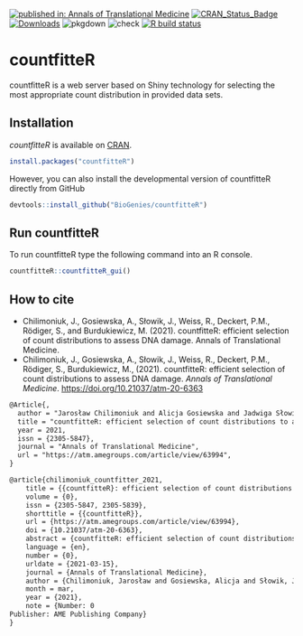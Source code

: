   <!-- badges: start -->
[![published in: Annals of Translational Medicine](https://img.shields.io/badge/published%20in-ATM-green.svg)](https://atm.amegroups.com/article/view/63994)
[![CRAN_Status_Badge](https://www.r-pkg.org/badges/version/countfitteR)](https://cran.r-project.org/package=countfitteR)
[![Downloads](https://cranlogs.r-pkg.org/badges/countfitteR)](https://cran.r-project.org/package=countfitteR)
![pkgdown](https://github.com/BioGenies/countfitteR/workflows/pkgdown/badge.svg)
![check](https://github.com/BioGenies/countfitteR/workflows/check/badge.svg)
[![R build status](https://github.com/BioGenies/countfitteR/workflows/R-CMD-check/badge.svg)](https://github.com/BioGenies/countfitteR/actions)
  <!-- badges: end -->

# countfitteR

countfitteR is a web server based on Shiny technology for selecting the most appropriate count distribution in provided data sets. 

<!-- The functions of countfitteR can also be accessed through our [web server](http://biongram.biotech.uni.wroc.pl/countfitter/) or via the R console for customized analysis pipelines. -->

## Installation

*countfitteR* is available on [CRAN](https://cran.r-project.org/package=countfitteR). 

```R
install.packages("countfitteR")
```

However, you can also install the developmental version of countfitteR directly from GitHub

```R
devtools::install_github("BioGenies/countfitteR")
```

## Run countfitteR

To run countfitteR type the following command into an R console.

```R
countfitteR::countfitteR_gui()
```

## How to cite

- Chilimoniuk, J., Gosiewska, A., Słowik, J., Weiss, R., Deckert, P.M., Rödiger, S., and Burdukiewicz, M. (2021). countfitteR: efficient selection of count distributions to assess DNA damage. Annals of Translational Medicine.
- Chilimoniuk, J., Gosiewska, A., Słowik, J., Weiss, R., Deckert, P.M., Rödiger, S., Burdukiewicz, M., (2021). countfitteR: efficient selection of count distributions to assess DNA damage. *Annals of Translational Medicine*. https://doi.org/10.21037/atm-20-6363


```tex
@Article{,
  author = "Jarosław Chilimoniuk and Alicja Gosiewska and Jadwiga Słowik and Romano Weiss and P. Markus Deckert and Stefan Rödiger and Michał Burdukiewicz",
  title = "countfitteR: efficient selection of count distributions to assess DNA damage",
  year = 2021, 
  issn = {2305-5847},
  journal = "Annals of Translational Medicine",
  url = "https://atm.amegroups.com/article/view/63994",
}

@article{chilimoniuk_countfitter_2021,
	title = {{countfitteR}: efficient selection of count distributions to assess {DNA} damage},
	volume = {0},
	issn = {2305-5847, 2305-5839},
	shorttitle = {{countfitteR}},
	url = {https://atm.amegroups.com/article/view/63994},
	doi = {10.21037/atm-20-6363},
	abstract = {countfitteR: efficient selection of count distributions to assess DNA damage},
	language = {en},
	number = {0},
	urldate = {2021-03-15},
	journal = {Annals of Translational Medicine},
	author = {Chilimoniuk, Jarosław and Gosiewska, Alicja and Słowik, Jadwiga and Weiss, Romano and Deckert, P. Markus and Rödiger, Stefan and Burdukiewicz, Michał},
	month = mar,
	year = {2021},
	note = {Number: 0
Publisher: AME Publishing Company}
}
```
